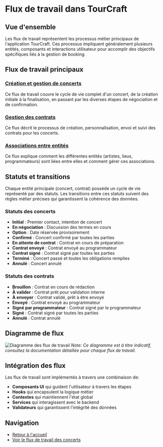 # Flux de travail dans TourCraft

## Vue d'ensemble

Les flux de travail représentent les processus métier principaux de l'application TourCraft. Ces processus impliquent généralement plusieurs entités, composants et interactions utilisateur pour accomplir des objectifs spécifiques liés à la gestion de booking.

## Flux de travail principaux

### [Création et gestion de concerts](CONCERT_WORKFLOW.md)
Ce flux de travail couvre le cycle de vie complet d'un concert, de la création initiale à la finalisation, en passant par les diverses étapes de négociation et de confirmation.

### [Gestion des contrats](CONTRAT_WORKFLOW.md)
Ce flux décrit le processus de création, personnalisation, envoi et suivi des contrats pour les concerts.

### [Associations entre entités](ASSOCIATION_WORKFLOW.md)
Ce flux explique comment les différentes entités (artistes, lieux, programmateurs) sont liées entre elles et comment gérer ces associations.

## Statuts et transitions

Chaque entité principale (concert, contrat) possède un cycle de vie représenté par des statuts. Les transitions entre ces statuts suivent des règles métier précises qui garantissent la cohérence des données.

### Statuts des concerts
- **Initial** : Premier contact, intention de concert
- **En négociation** : Discussion des termes en cours
- **Option** : Date réservée provisoirement
- **Confirmé** : Concert confirmé par toutes les parties
- **En attente de contrat** : Contrat en cours de préparation
- **Contrat envoyé** : Contrat envoyé au programmateur
- **Contrat signé** : Contrat signé par toutes les parties
- **Terminé** : Concert passé et toutes les obligations remplies
- **Annulé** : Concert annulé

### Statuts des contrats
- **Brouillon** : Contrat en cours de rédaction
- **À valider** : Contrat prêt pour validation interne
- **À envoyer** : Contrat validé, prêt à être envoyé
- **Envoyé** : Contrat envoyé au programmateur
- **Signé par programmateur** : Contrat signé par le programmateur
- **Signé** : Contrat signé par toutes les parties
- **Annulé** : Contrat annulé

## Diagramme de flux

![Diagramme des flux de travail](../assets/diagrams/workflow_diagram.png)
*Note: Ce diagramme est à titre indicatif, consultez la documentation détaillée pour chaque flux de travail.*

## Intégration des flux

Les flux de travail sont implémentés à travers une combinaison de:
- **Composants UI** qui guident l'utilisateur à travers les étapes
- **Hooks** qui encapsulent la logique métier
- **Contextes** qui maintiennent l'état global
- **Services** qui interagissent avec le backend
- **Validateurs** qui garantissent l'intégrité des données

## Navigation
- [Retour à l'accueil](../README.md)
- [Voir le flux de travail des concerts](CONCERT_WORKFLOW.md)
